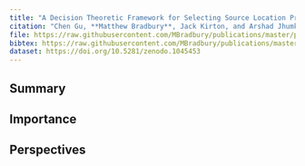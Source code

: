 ```yaml
---
title: "A Decision Theoretic Framework for Selecting Source Location Privacy Aware Routing Protocols in Wireless Sensor Networks"
citation: "Chen Gu, **Matthew Bradbury**, Jack Kirton, and Arshad Jhumka. A Decision Theoretic Framework for Selecting Source Location Privacy Aware Routing Protocols in Wireless Sensor Networks. *Future Generation Computing Systems*, 87:514–526, 2018. [doi:10.1016/j.future.2018.01.046](https://doi.org/10.1016/j.future.2018.01.046)."
file: https://raw.githubusercontent.com/MBradbury/publications/master/papers/FGCS2018.pdf
bibtex: https://raw.githubusercontent.com/MBradbury/publications/master/bibtex/Gu_2018_ADecisionTheoretic.bib
dataset: https://doi.org/10.5281/zenodo.1045453
---
```


## Summary

## Importance

## Perspectives


